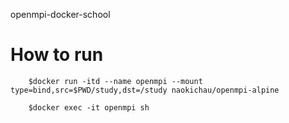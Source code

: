 openmpi-docker-school
# How to run 
```
    $docker run -itd --name openmpi --mount type=bind,src=$PWD/study,dst=/study naokichau/openmpi-alpine 
```
```
    $docker exec -it openmpi sh
```